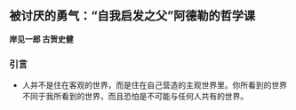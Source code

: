 ## 被讨厌的勇气：“自我启发之父”阿德勒的哲学课

 **岸见一郎 古贺史健**


### 引言

* 人并不是住在客观的世界，而是住在自己营造的主观世界里。你所看到的世界不同于我所看到的世界，而且恐怕是不可能与任何人共有的世界。

